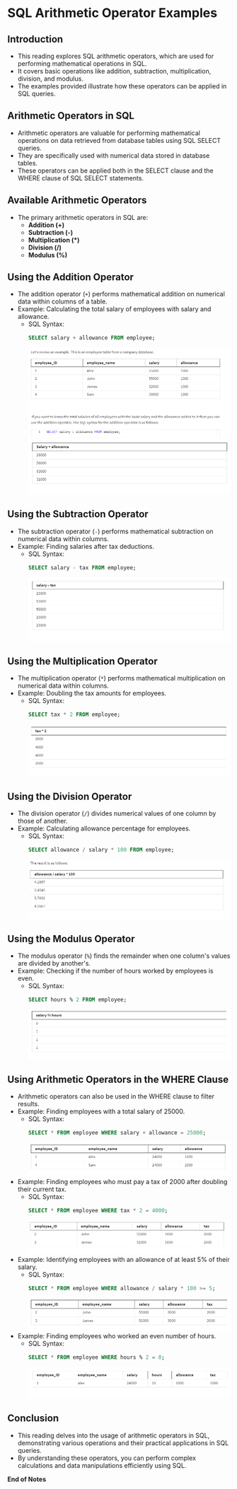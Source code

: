 # SQL Arithmetic Operator Examples

## Introduction

- This reading explores SQL arithmetic operators, which are used for performing mathematical operations in SQL.
- It covers basic operations like addition, subtraction, multiplication, division, and modulus.
- The examples provided illustrate how these operators can be applied in SQL queries.

## Arithmetic Operators in SQL

- Arithmetic operators are valuable for performing mathematical operations on data retrieved from database tables using SQL SELECT queries.
- They are specifically used with numerical data stored in database tables.
- These operators can be applied both in the SELECT clause and the WHERE clause of SQL SELECT statements.

## Available Arithmetic Operators

- The primary arithmetic operators in SQL are:
  - **Addition (+)**
  - **Subtraction (-)**
  - **Multiplication (*)**
  - **Division (/)**
  - **Modulus (%)**

## Using the Addition Operator

- The addition operator (`+`) performs mathematical addition on numerical data within columns of a table.
- Example: Calculating the total salary of employees with salary and allowance.
  - SQL Syntax:
    ```sql
    SELECT salary + allowance FROM employee;
    ```
    ![Alt text](image.png)
    ![Alt text](image-1.png)

## Using the Subtraction Operator

- The subtraction operator (`-`) performs mathematical subtraction on numerical data within columns.
- Example: Finding salaries after tax deductions.
  - SQL Syntax:
    ```sql
    SELECT salary - tax FROM employee;
    ```
    ![Alt text](image-2.png)

## Using the Multiplication Operator

- The multiplication operator (`*`) performs mathematical multiplication on numerical data within columns.
- Example: Doubling the tax amounts for employees.
  - SQL Syntax:
    ```sql
    SELECT tax * 2 FROM employee;
    ```
    ![Alt text](image-3.png)
## Using the Division Operator

- The division operator (`/`) divides numerical values of one column by those of another.
- Example: Calculating allowance percentage for employees.
  - SQL Syntax:
    ```sql
    SELECT allowance / salary * 100 FROM employee;
    ```
    ![Alt text](image-4.png)
## Using the Modulus Operator

- The modulus operator (`%`) finds the remainder when one column's values are divided by another's.
- Example: Checking if the number of hours worked by employees is even.
  - SQL Syntax:
    ```sql
    SELECT hours % 2 FROM employee;
    ```
    ![Alt text](image-5.png)
## Using Arithmetic Operators in the WHERE Clause

- Arithmetic operators can also be used in the WHERE clause to filter results.
- Example: Finding employees with a total salary of 25000.
  - SQL Syntax:
    ```sql
    SELECT * FROM employee WHERE salary + allowance = 25000;
    ```
    ![Alt text](image-6.png)
- Example: Finding employees who must pay a tax of 2000 after doubling their current tax.
  - SQL Syntax:
    ```sql
    SELECT * FROM employee WHERE tax * 2 = 4000;
    ```
    ![Alt text](image-7.png)
- Example: Identifying employees with an allowance of at least 5% of their salary.
  - SQL Syntax:
    ```sql
    SELECT * FROM employee WHERE allowance / salary * 100 >= 5;
    ```
    ![Alt text](image-8.png)
- Example: Finding employees who worked an even number of hours.
  - SQL Syntax:
    ```sql
    SELECT * FROM employee WHERE hours % 2 = 0;
    ```
    ![Alt text](image-9.png)
## Conclusion

- This reading delves into the usage of arithmetic operators in SQL, demonstrating various operations and their practical applications in SQL queries.
- By understanding these operators, you can perform complex calculations and data manipulations efficiently using SQL.

**End of Notes**

